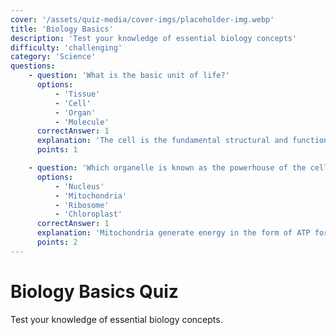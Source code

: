 ```yaml
---
cover: '/assets/quiz-media/cover-imgs/placeholder-img.webp'
title: 'Biology Basics'
description: 'Test your knowledge of essential biology concepts'
difficulty: 'challenging'
category: 'Science'
questions:
    - question: 'What is the basic unit of life?'
      options:
          - 'Tissue'
          - 'Cell'
          - 'Organ'
          - 'Molecule'
      correctAnswer: 1
      explanation: 'The cell is the fundamental structural and functional unit of life.'
      points: 1

    - question: 'Which organelle is known as the powerhouse of the cell?'
      options:
          - 'Nucleus'
          - 'Mitochondria'
          - 'Ribosome'
          - 'Chloroplast'
      correctAnswer: 1
      explanation: 'Mitochondria generate energy in the form of ATP for the cell.'
      points: 2
---
```


# Biology Basics Quiz

Test your knowledge of essential biology concepts.
